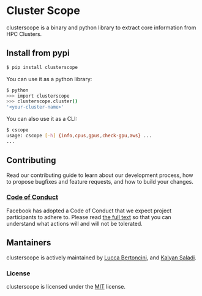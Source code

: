 # Cluster Scope

clusterscope is a binary and python library to extract core information from HPC Clusters.

## Install from pypi

```bash
$ pip install clusterscope
```

You can use it as a python library:

```bash
$ python
>>> import clusterscope
>>> clusterscope.cluster()
'<your-cluster-name>'
```

You can also use it as a CLI:

```bash
$ cscope
usage: cscope [-h] {info,cpus,gpus,check-gpu,aws} ...
...
```

## Contributing

Read our contributing guide to learn about our development process, how to propose bugfixes and feature requests, and how to build your changes.

### [Code of Conduct](https://code.fb.com/codeofconduct)

Facebook has adopted a Code of Conduct that we expect project participants to adhere to. Please read [the full text](https://code.fb.com/codeofconduct) so that you can understand what actions will and will not be tolerated.

## Mantainers

clusterscope is actively maintained by [Lucca Bertoncini](https://github.com/luccabb), and [Kalyan Saladi](https://github.com/skalyan).

### License

clusterscope is licensed under the [MIT](./LICENSE) license.
